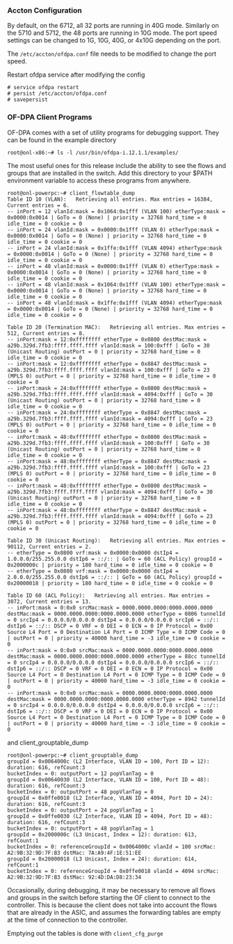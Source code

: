 ### Accton Configuration

By default, on the 6712, all 32 ports are running in 40G mode. Similarly on the 5710 and 5712, the 48 ports are running in 10G mode. The port speed settings can be changed to 1G, 10G, 40G, or 4x10G depending on the port.

The `/etc/accton/ofdpa.conf` file needs to be modified to change the port speed.

Restart ofdpa service after modifying the config

    # service ofdpa restart
    # persist /etc/accton/ofdpa.conf
    # savepersist 



### OF-DPA Client Programs

OF-DPA comes with a set of utility programs for debugging support. They can be found in the example directory

    root@onl-x86:~# ls -l /usr/bin/ofdpa-i.12.1.1/examples/

The most useful ones for this release include the ability to see the flows and groups that are installed in the switch. Add this directory to your $PATH environment variable to access these programs from anywhere.

    root@onl-powerpc:~# client_flowtable_dump 
    Table ID 10 (VLAN):   Retrieving all entries. Max entries = 16384, Current entries = 6.
    -- inPort = 12 vlanId:mask = 0x1064:0x1fff (VLAN 100) etherType:mask = 0x0000:0x0014 | GoTo = 0 (None) | priority = 32768 hard_time = 0 idle_time = 0 cookie = 0
    -- inPort = 24 vlanId:mask = 0x0000:0x1fff (VLAN 0) etherType:mask = 0x0000:0x0014 | GoTo = 0 (None) | priority = 32768 hard_time = 0 idle_time = 0 cookie = 0
    -- inPort = 24 vlanId:mask = 0x1ffe:0x1fff (VLAN 4094) etherType:mask = 0x0000:0x0014 | GoTo = 0 (None) | priority = 32768 hard_time = 0 idle_time = 0 cookie = 0
    -- inPort = 48 vlanId:mask = 0x0000:0x1fff (VLAN 0) etherType:mask = 0x0000:0x0014 | GoTo = 0 (None) | priority = 32768 hard_time = 0 idle_time = 0 cookie = 0
    -- inPort = 48 vlanId:mask = 0x1064:0x1fff (VLAN 100) etherType:mask = 0x0000:0x0014 | GoTo = 0 (None) | priority = 32768 hard_time = 0 idle_time = 0 cookie = 0
    -- inPort = 48 vlanId:mask = 0x1ffe:0x1fff (VLAN 4094) etherType:mask = 0x0000:0x0014 | GoTo = 0 (None) | priority = 32768 hard_time = 0 idle_time = 0 cookie = 0

    Table ID 20 (Termination MAC):   Retrieving all entries. Max entries = 512, Current entries = 8.
    -- inPort:mask = 12:0xffffffff etherType = 0x0800 destMac:mask = a29b.329d.7fb3:ffff.ffff.ffff vlanId:mask = 100:0xfff | GoTo = 30 (Unicast Routing) outPort = 0 | priority = 32768 hard_time = 0 idle_time = 0 cookie = 0
    -- inPort:mask = 12:0xffffffff etherType = 0x8847 destMac:mask = a29b.329d.7fb3:ffff.ffff.ffff vlanId:mask = 100:0xfff | GoTo = 23 (MPLS 0) outPort = 0 | priority = 32768 hard_time = 0 idle_time = 0 cookie = 0
    -- inPort:mask = 24:0xffffffff etherType = 0x0800 destMac:mask = a29b.329d.7fb3:ffff.ffff.ffff vlanId:mask = 4094:0xfff | GoTo = 30 (Unicast Routing) outPort = 0 | priority = 32768 hard_time = 0 idle_time = 0 cookie = 0
    -- inPort:mask = 24:0xffffffff etherType = 0x8847 destMac:mask = a29b.329d.7fb3:ffff.ffff.ffff vlanId:mask = 4094:0xfff | GoTo = 23 (MPLS 0) outPort = 0 | priority = 32768 hard_time = 0 idle_time = 0 cookie = 0
    -- inPort:mask = 48:0xffffffff etherType = 0x0800 destMac:mask = a29b.329d.7fb3:ffff.ffff.ffff vlanId:mask = 100:0xfff | GoTo = 30 (Unicast Routing) outPort = 0 | priority = 32768 hard_time = 0 idle_time = 0 cookie = 0
    -- inPort:mask = 48:0xffffffff etherType = 0x8847 destMac:mask = a29b.329d.7fb3:ffff.ffff.ffff vlanId:mask = 100:0xfff | GoTo = 23 (MPLS 0) outPort = 0 | priority = 32768 hard_time = 0 idle_time = 0 cookie = 0
    -- inPort:mask = 48:0xffffffff etherType = 0x0800 destMac:mask = a29b.329d.7fb3:ffff.ffff.ffff vlanId:mask = 4094:0xfff | GoTo = 30 (Unicast Routing) outPort = 0 | priority = 32768 hard_time = 0 idle_time = 0 cookie = 0
    -- inPort:mask = 48:0xffffffff etherType = 0x8847 destMac:mask = a29b.329d.7fb3:ffff.ffff.ffff vlanId:mask = 4094:0xfff | GoTo = 23 (MPLS 0) outPort = 0 | priority = 32768 hard_time = 0 idle_time = 0 cookie = 0

    Table ID 30 (Unicast Routing):   Retrieving all entries. Max entries = 90112, Current entries = 2.
    -- etherType = 0x0800 vrf:mask = 0x0000:0x0000 dstIp4 = 1.0.0.0/255.255.0.0 dstIp6 = ::/:: | GoTo = 60 (ACL Policy) groupId = 0x2000000c | priority = 180 hard_time = 0 idle_time = 0 cookie = 0
    -- etherType = 0x0800 vrf:mask = 0x0000:0x0000 dstIp4 = 2.0.0.0/255.255.0.0 dstIp6 = ::/:: | GoTo = 60 (ACL Policy) groupId = 0x20000018 | priority = 180 hard_time = 0 idle_time = 0 cookie = 0

    Table ID 60 (ACL Policy):   Retrieving all entries. Max entries = 3072, Current entries = 13.
    -- inPort:mask = 0:0x0 srcMac:mask = 0000.0000.0000:0000.0000.0000 destMac:mask = 0000.0000.0000:0000.0000.0000 etherType = 0806 tunnelId = 0 srcIp4 = 0.0.0.0/0.0.0.0 dstIp4 = 0.0.0.0/0.0.0.0 srcIp6 = ::/:: dstIp6 = ::/:: DSCP = 0 VRF = 0 DEI = 0 ECN = 0 IP Protocol = 0x00 Source L4 Port = 0 Destination L4 Port = 0 ICMP Type = 0 ICMP Code = 0 | outPort = 0 | priority = 40000 hard_time = -3 idle_time = 0 cookie = 0
    -- inPort:mask = 0:0x0 srcMac:mask = 0000.0000.0000:0000.0000.0000 destMac:mask = 0000.0000.0000:0000.0000.0000 etherType = 88cc tunnelId = 0 srcIp4 = 0.0.0.0/0.0.0.0 dstIp4 = 0.0.0.0/0.0.0.0 srcIp6 = ::/:: dstIp6 = ::/:: DSCP = 0 VRF = 0 DEI = 0 ECN = 0 IP Protocol = 0x00 Source L4 Port = 0 Destination L4 Port = 0 ICMP Type = 0 ICMP Code = 0 | outPort = 0 | priority = 40000 hard_time = -3 idle_time = 0 cookie = 0
    -- inPort:mask = 0:0x0 srcMac:mask = 0000.0000.0000:0000.0000.0000 destMac:mask = 0000.0000.0000:0000.0000.0000 etherType = 8942 tunnelId = 0 srcIp4 = 0.0.0.0/0.0.0.0 dstIp4 = 0.0.0.0/0.0.0.0 srcIp6 = ::/:: dstIp6 = ::/:: DSCP = 0 VRF = 0 DEI = 0 ECN = 0 IP Protocol = 0x00 Source L4 Port = 0 Destination L4 Port = 0 ICMP Type = 0 ICMP Code = 0 | outPort = 0 | priority = 40000 hard_time = -3 idle_time = 0 cookie = 0

and client_grouptable_dump

    root@onl-powerpc:~# client_grouptable_dump 
    groupId = 0x0064000c (L2 Interface, VLAN ID = 100, Port ID = 12): duration: 616, refCount:3
	bucketIndex = 0: outputPort = 12 popVlanTag = 0 
    groupId = 0x00640030 (L2 Interface, VLAN ID = 100, Port ID = 48): duration: 616, refCount:3
	bucketIndex = 0: outputPort = 48 popVlanTag = 0 
    groupId = 0x0ffe0018 (L2 Interface, VLAN ID = 4094, Port ID = 24): duration: 616, refCount:3
	bucketIndex = 0: outputPort = 24 popVlanTag = 1 
    groupId = 0x0ffe0030 (L2 Interface, VLAN ID = 4094, Port ID = 48): duration: 616, refCount:3
	bucketIndex = 0: outputPort = 48 popVlanTag = 1 
    groupId = 0x2000000c (L3 Unicast, Index = 12): duration: 613, refCount:1
	bucketIndex = 0: referenceGroupId = 0x0064000c vlanId = 100 srcMac: A2:9B:32:9D:7F:B3 dstMac: 7A:A9:4F:1E:51:EE 
    groupId = 0x20000018 (L3 Unicast, Index = 24): duration: 614, refCount:1
	bucketIndex = 0: referenceGroupId = 0x0ffe0018 vlanId = 4094 srcMac: A2:9B:32:9D:7F:B3 dstMac: 92:4D:DA:D8:23:34 

Occasionally, during debugging, it may be necessary to remove all flows and groups in the switch before starting the OF client to connect to the controller. This is because the client does not take into account the flows that are already in the ASIC, and assumes the forwarding tables are empty at the time of connection to the controller. 

Emptying out the tables is done with `client_cfg_purge`



